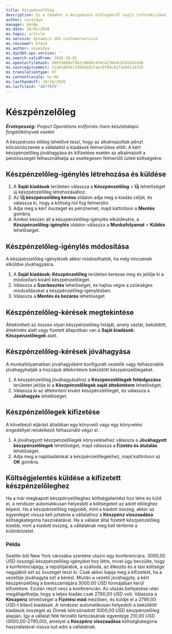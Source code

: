 ```yaml
---
title: Készpénzelőleg
description: Ez a témakör a készpénzes előlegekről nyújt információkat.
author: suvaidya
manager: AnnBe
ms.date: 10/01/2020
ms.topic: article
ms.service: dynamics-365-customerservice
ms.reviewer: kfend
ms.author: suvaidya
ms.dyn365.ops.version: ''
ms.search.validFrom: 2020-10-01
ms.openlocfilehash: 209fe0b8a79b2c0689c458c423664cb292da249b
ms.sourcegitcommit: 11a61db54119503e82faec5f99c4273e8d1247e5
ms.translationtype: HT
ms.contentlocale: hu-HU
ms.lasthandoff: 10/16/2020
ms.locfileid: "4077975"
---
```

# <a name="cash-advance"></a>Készpénzelőleg

_**Érvényesség:** Project Operations erőforrás-/nem készletalapú forgatókönyvek esetén_

A készpénzes előleg lehetővé teszi, hogy az alkalmazottak pénzt kölcsönözzenek a vállalattól a kiadások felmerülése előtt. A kért készpénzelőleg jóváhagyása és kifizetése esetén az alkalmazott a pénzösszeget felhasználhatja az esetlegesen felmerülő üzleti költségekre. 

## <a name="create-and-submit-a-cash-advance-request"></a>Készpénzelőleg-igénylés létrehozása és küldése

1. A **Saját kiadások** területen válassza a **Készpénzelőleg** > **Új** lehetőséget új készpénzelőleg létrehozásához. 
2. Az **Új készpénzelőleg kérése** oldalon adja meg a kiadás célját, és válassza ki, hogy a költség hol fog felmerülni.
3. Adja meg a kért összeget és pénznemet, majd kattintson a **Mentés** gombra. 
4. Amikor készen áll a készpénzelőleg-igénylés elküldésére, a **Készpénzelőleg-igénylés** oldalon válassza a **Munkafolyamat** > **Küldés** lehetőséget.

## <a name="modify-a-cash-advance-request"></a>Készpénzelőleg-igénylés módosítása

A készpénzelőleg-igénylések akkor módosíthatók, ha még nincsenek elküldve jóváhagyásra.

1. A **Saját kiadások: Készpénzelőleg** területen keresse meg és jelölje ki a módosítani kívánt készpénzelőleget.
2. Válassza a **Szerkesztés** lehetőséget, és hajtsa végre a szükséges módosításokat a készpénzelőleg-igénylésben. 
3. Válassza a **Mentés és bezárás** lehetőséget.


## <a name="view-cash-advance-requests"></a>Készpénzelőleg-kérések megtekintése
Áttekintheti az összes olyan készpénzelőleg listáját, amely vázlat, beküldött, áttekintés alatt vagy fizetett állapotban van a **Saját kiadások: Készpénzelőlegek** alatt. 

## <a name="approve-cash-advance-requests"></a>Készpénzelőleg-kérések jóváhagyása

A munkafolyamatban jóváhagyóként konfigurált vezetők vagy felhasználók jóváhagyhatják a hozzájuk áttekintésre beküldött készpénzelőlegeket. 

1. A készpénzelőleg jóváhagyásához a **Készpénzelőlegek feldolgozása** területen jelölje ki a **Készpénzelőlegek saját áttekintésre** lehetőséget.
2. Válassza ki az áttekinteni kívánt készpénzelőleget, és válassza a **Jóváhagyás** lehetőséget.  

## <a name="pay-cash-advances"></a>Készpénzelőlegek kifizetése 
A következő eljárást általában egy könyvelő vagy egy könyvelési engedéllyel rendelkező felhasználó végzi el.

1. A jóváhagyott készpénzelőlegek könyveléséhez válassza a **Jóváhagyott készpénzelőlegek** lehetőséget, majd válassza a **Fizetés és átutalás** lehetőséget.  
2. Adja meg a naplóadatokat a készpénzelőlegekhez, majd kattintson az **OK** gombra. 

## <a name="submit-an-expense-report-against-a-paid-cash-advance"></a>Költségjelentés küldése a kifizetett készpénzelőleghez 

Ha a már megkapott készpénzelőleghez költségjelentést hoz létre és küld el, a rendszer automatikusan helyesbíti a költségeket az adott előleghez képest. Ha a készpénzelőleg nagyobb, mint a kiadott összeg, akkor az egyenleget vissza kell juttatnia a vállalathoz a **Készpénz visszaadása** költségkategória használatával. Ha a vállalat által fizetett készpénzelőleg kisebb, mint a kiadott összeg, a vállalatnak meg kell térítenie a különbözetet. 

### <a name="example"></a>Példa
Seattle-ből New York városába szeretne utazni egy konferenciára. 3000,00 USD összegű készpénzelőleg-igénylést hoz létre, mivel úgy becsülte, hogy a konferenciajegy, a repülőjáratok, a szálloda, az étkezés és a taxi költsége nagyjából ezt az összeget teszi ki. Csak akkor kapja meg a kifizetést, ha a vezetője jóváhagyta ezt a kérést. Miután a vezető jóváhagyta, a kért készpénzelőleg a bankszámlájára 3000.00 USD formájában kerül kifizetésre. Ezután részt vesz a konferencián. Az utazás befejezése után megállapíthatja, hogy a teljes kiadás csak 2790,00 USD volt. Válassza a **Készpénz** lehetőséget a **Fizetési mód** mezőben, és küldje el a 2790,00 USD-t kitevő kiadásait. A rendszer automatikusan helyesbíti a beküldött kiadások összegét az Önnek kölcsönadott 3000,00 USD készpénzelőleg alapján. Így a vállalat felé fennálló tartozásának egyenlege 210,00 USD (3000,00-2790,00), amelyet a **Készpénz visszaadása** költségkategória használatával vissza tud adni a vállalatnak. 
